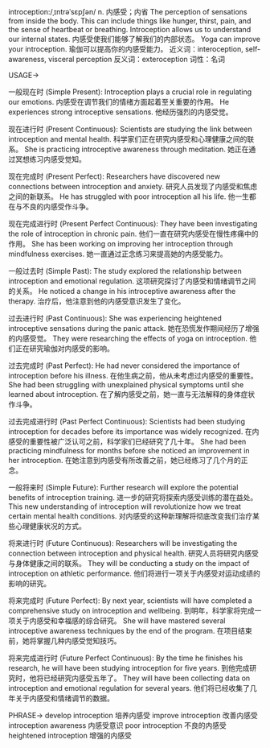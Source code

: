 introception:/ˌɪntrəˈsɛpʃən/
n.
内感受；内省
The perception of sensations from inside the body.  This can include things like hunger, thirst, pain, and the sense of heartbeat or breathing.
Introception allows us to understand our internal states. 内感受使我们能够了解我们的内部状态。
Yoga can improve your introception. 瑜伽可以提高你的内感受能力。
近义词：interoception, self-awareness, visceral perception
反义词：exteroception
词性：名词


USAGE->

一般现在时 (Simple Present):
Introception plays a crucial role in regulating our emotions. 内感受在调节我们的情绪方面起着至关重要的作用。
He experiences strong introceptive sensations. 他经历强烈的内感受觉。


现在进行时 (Present Continuous):
Scientists are studying the link between introception and mental health. 科学家们正在研究内感受和心理健康之间的联系。
She is practicing introceptive awareness through meditation. 她正在通过冥想练习内感受觉知。


现在完成时 (Present Perfect):
Researchers have discovered new connections between introception and anxiety. 研究人员发现了内感受和焦虑之间的新联系。
He has struggled with poor introception all his life. 他一生都在与不良的内感受作斗争。


现在完成进行时 (Present Perfect Continuous):
They have been investigating the role of introception in chronic pain. 他们一直在研究内感受在慢性疼痛中的作用。
She has been working on improving her introception through mindfulness exercises. 她一直通过正念练习来提高她的内感受能力。


一般过去时 (Simple Past):
The study explored the relationship between introception and emotional regulation. 这项研究探讨了内感受和情绪调节之间的关系。
He noticed a change in his introceptive awareness after the therapy. 治疗后，他注意到他的内感受意识发生了变化。


过去进行时 (Past Continuous):
She was experiencing heightened introceptive sensations during the panic attack. 她在恐慌发作期间经历了增强的内感受觉。
They were researching the effects of yoga on introception. 他们正在研究瑜伽对内感受的影响。


过去完成时 (Past Perfect):
He had never considered the importance of introception before his illness. 在他生病之前，他从未考虑过内感受的重要性。
She had been struggling with unexplained physical symptoms until she learned about introception. 在了解内感受之前，她一直与无法解释的身体症状作斗争。


过去完成进行时 (Past Perfect Continuous):
Scientists had been studying introception for decades before its importance was widely recognized. 在内感受的重要性被广泛认可之前，科学家们已经研究了几十年。
She had been practicing mindfulness for months before she noticed an improvement in her introception. 在她注意到内感受有所改善之前，她已经练习了几个月的正念。


一般将来时 (Simple Future):
Further research will explore the potential benefits of introception training.  进一步的研究将探索内感受训练的潜在益处。
This new understanding of introception will revolutionize how we treat certain mental health conditions. 对内感受的这种新理解将彻底改变我们治疗某些心理健康状况的方式。


将来进行时 (Future Continuous):
Researchers will be investigating the connection between introception and physical health. 研究人员将研究内感受与身体健康之间的联系。
They will be conducting a study on the impact of introception on athletic performance. 他们将进行一项关于内感受对运动成绩的影响的研究。


将来完成时 (Future Perfect):
By next year, scientists will have completed a comprehensive study on introception and wellbeing. 到明年，科学家将完成一项关于内感受和幸福感的综合研究。
She will have mastered several introceptive awareness techniques by the end of the program. 在项目结束前，她将掌握几种内感受觉知技巧。


将来完成进行时 (Future Perfect Continuous):
By the time he finishes his research, he will have been studying introception for five years. 到他完成研究时，他将已经研究内感受五年了。
They will have been collecting data on introception and emotional regulation for several years. 他们将已经收集了几年关于内感受和情绪调节的数据。


PHRASE->
develop introception  培养内感受
improve introception  改善内感受
introception awareness  内感受意识
poor introception  不良的内感受
heightened introception  增强的内感受

